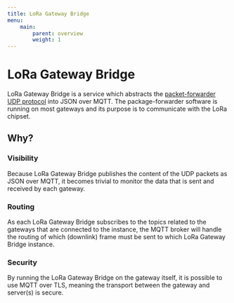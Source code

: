 ```yaml
---
title: LoRa Gateway Bridge
menu:
    main:
        parent: overview
        weight: 1
---
```


# LoRa Gateway Bridge

LoRa Gateway Bridge is a service which abstracts the 
[packet-forwarder UDP protocol](https://github.com/Lora-net/packet_forwarder/blob/master/PROTOCOL.TXT)
into JSON over MQTT. The package-forwarder software is running on most
gateways and its purpose is to communicate with the LoRa chipset.

## Why?

### Visibility

Because LoRa Gateway Bridge publishes the content of the UDP packets as JSON
over MQTT, it becomes trivial to monitor the data that is sent and received
by each gateway.

### Routing

As each LoRa Gateway Bridge subscribes to the topics related to the gateways
that are connected to the instance, the MQTT broker will handle the routing
of which (downlink) frame must be sent to which LoRa Gateway Bridge
instance.

### Security

By running the LoRa Gateway Bridge on the gateway itself, it is possible to use
MQTT over TLS, meaning the transport between the gateway and server(s) is
secure.
